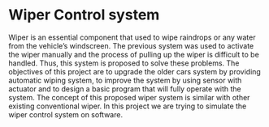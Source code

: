 # Wiper Control system

Wiper is an essential component that used to wipe raindrops or any water from the vehicle’s windscreen.
The previous system was used to activate the wiper manually and the process of pulling up the wiper is difficult to be handled. 
Thus, this system is proposed to solve these problems. 
The objectives of this project are to upgrade the older cars system by providing automatic wiping system, to improve the system by using sensor with actuator and to design a basic program that will fully operate with the system.
The concept of this proposed wiper system is similar with other existing conventional wiper.
In this project we are trying to simulate the wiper control system  on software.
